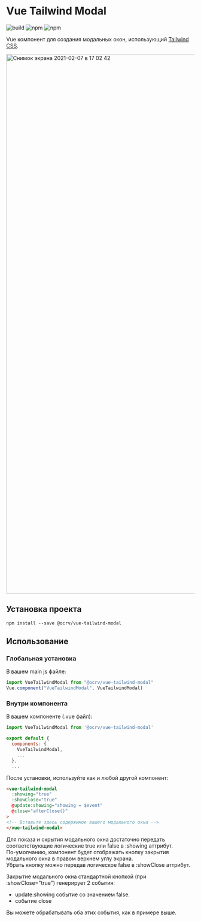 # Vue Tailwind Modal

![build](https://github.com/OCRVblockchain/vue-tailwind-modal/workflows/build/badge.svg)
![npm](https://img.shields.io/npm/dw/@ocrv/vue-tailwind-modal)
![npm](https://img.shields.io/npm/dt/@ocrv/vue-tailwind-modal)

Vue компонент для создания модальных окон, использующий [Tailwind CSS](https://tailwindcss.com).

<img width="1439" alt="Снимок экрана 2021-02-07 в 17 02 42" src="https://user-images.githubusercontent.com/18230071/107148930-f1d85780-6966-11eb-8967-33df0d70b2c3.png">

## Установка проекта

```
npm install --save @ocrv/vue-tailwind-modal
```

## Использование

### Глобальная установка

В вашем main js файле:

```js
import VueTailwindModal from "@ocrv/vue-tailwind-modal"
Vue.component("VueTailwindModal", VueTailwindModal)
```

### Внутри компонента

В вашем компоненте (.vue файл):

```js
import VueTailwindModal from '@ocrv/vue-tailwind-modal'

export default {
  components: {
	VueTailwindModal,
	...
  },
  ...
```

После установки, используйте как и любой другой компонент:

```html
<vue-tailwind-modal
  :showing="true"
  :showClose="true"
  @update:showing="showing = $event"
  @close="afterClose()"
>
<!-- Вставьте здесь содержимое вашего модального окна -->
</vue-tailwind-modal>
```

Для показа и скрытия модального окна достаточно передать соответствующие логические true или false в :showing аттрибут.  
По-умолчанию, компонент будет отображать кнопку закрытия модального окна в правом верхнем углу экрана.  
Убрать кнопку можно передав логическое false в :showClose аттрибут.  

Закрытие модального окна стандартной кнопкой (при :showClose="true") генерирует 2 события:
- update:showing событие со значением false.
- событие close

Вы можете обрабатывать оба этих события, как в примере выше.
